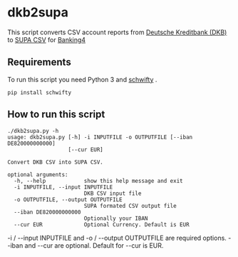 # dkb2supa

This script converts CSV account reports from [Deutsche Kreditbank (DKB)](https://www.dkb.de) to
[SUPA CSV](https://subsembly.com/supa.html) for [Banking4](https://subsembly.com/banking4.html)
 

## Requirements

To run this script you need Python 3 and [schwifty](https://pypi.org/project/schwifty/) .

```
pip install schwifty
```


## How to run this script

```
./dkb2supa.py -h
usage: dkb2supa.py [-h] -i INPUTFILE -o OUTPUTFILE [--iban DE820000000000]
                   [--cur EUR]

Convert DKB CSV into SUPA CSV.

optional arguments:
  -h, --help            show this help message and exit
  -i INPUTFILE, --input INPUTFILE
                        DKB CSV input file
  -o OUTPUTFILE, --output OUTPUTFILE
                        SUPA formated CSV output file
  --iban DE820000000000
                        Optionally your IBAN
  --cur EUR             Optional Currency. Default is EUR
```

-i / --input INPUTFILE and -o / --output OUTPUTFILE are required options.
--iban and --cur are optional. Default for --cur is EUR.
